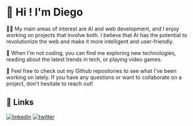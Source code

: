 
# 👋 Hi ! I'm Diego



👨‍💻 My main areas of interest are AI and web development, and I enjoy working on projects that involve both. I believe that AI has the potential to revolutionize the web and make it more intelligent and user-friendly.

🚀 When I'm not coding, you can find me exploring new technologies, reading about the latest trends in tech, or playing video games.

🌟 Feel free to check out my Github repositories to see what I've been working on lately. If you have any questions or want to collaborate on a project, don't hesitate to reach out!



## 🔗 Links
[![linkedin](https://img.shields.io/badge/linkedin-0A66C2?style=for-the-badge&logo=linkedin&logoColor=white)](https://www.linkedin.com/in/diego1403/)
[![twitter](https://img.shields.io/badge/twitter-1DA1F2?style=for-the-badge&logo=twitter&logoColor=white)](https://twitter.com/HolaSoyDiegooo)

